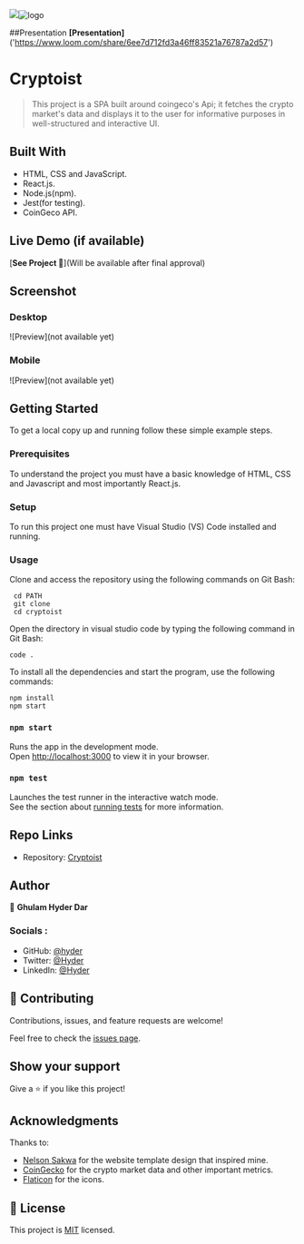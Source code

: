 ![](https://img.shields.io/badge/Microverse-blueviolet)<img src="./assets/icon.png" alt="logo"/>

##Presentation
**[Presentation]** ('https://www.loom.com/share/6ee7d712fd3a46ff83521a76787a2d57')

# Cryptoist

> This project is a SPA built around coingeco's Api; it fetches the crypto market's data and displays it to the user for informative purposes in well-structured and interactive UI.

## Built With

- HTML, CSS and JavaScript.
- React.js.
- Node.js(npm).
- Jest(for testing).
- CoinGeco API.

## Live Demo (if available)

[**See Project 🚀**](Will be available after final approval)

## Screenshot

### Desktop

![Preview](not available yet)

### Mobile

![Preview](not available yet)

## Getting Started

To get a local copy up and running follow these simple example steps.

### Prerequisites

To understand the project you must have a basic knowledge of HTML, CSS and Javascript and most importantly React.js.

### Setup

To run this project one must have Visual Studio (VS) Code installed and running.

### Usage

Clone and access the repository using the following commands on Git Bash:

```
 cd PATH
 git clone 
 cd cryptoist
```

Open the directory in visual studio code by typing the following command in Git Bash:

```
code .
```

To install all the dependencies and start the program, use the following commands:

```
npm install
npm start
```

### `npm start`

Runs the app in the development mode.\
Open [http://localhost:3000](http://localhost:3000) to view it in your browser.

### `npm test`

Launches the test runner in the interactive watch mode.\
See the section about [running tests](https://facebook.github.io/create-react-app/docs/running-tests) for more information.

## Repo Links

- Repository: [Cryptoist]()

## Author

👤 **Ghulam Hyder Dar**

### Socials :

- GitHub: [@hyder](https://github.com/codeWithHyder)
- Twitter: [@Hyder](https://twitter.com/@hyder3512)
- LinkedIn: [@Hyder](https://www.linkedin.com/in/ghulam-hyder-dar/)

## 🤝 Contributing

Contributions, issues, and feature requests are welcome!

Feel free to check the [issues page](../../issues/).

## Show your support

Give a ⭐️ if you like this project!

## Acknowledgments

Thanks to:

- [Nelson Sakwa](https://www.behance.net/sakwadesignstudio) for the website template design that inspired mine.
- [CoinGecko](https://www.coingecko.com/en/api/documentation) for the crypto market data and other important metrics.
- [Flaticon](https://www.flaticon.com/) for the icons.

## 📝 License

This project is [MIT](./LICENSE) licensed.
